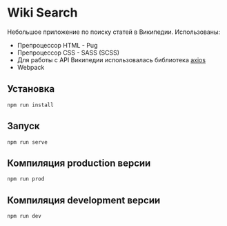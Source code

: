 # Wiki Search
Небольшое приложение по поиску статей в Википедии.
Использованы:
- Препроцессор HTML - Pug
- Препроцессор CSS - SASS (SCSS)
- Для работы с API Википедии использовалась библиотека [axios](https://github.com/axios/axios "axios")
- Webpack

## Установка
`npm run install`

## Запуск
`npm run serve`

## Компиляция production версии
`npm run prod`

## Компиляция development версии
`npm run dev`